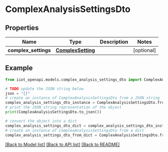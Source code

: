 # ComplexAnalysisSettingsDto


## Properties

Name | Type | Description | Notes
------------ | ------------- | ------------- | -------------
**complex_settings** | [**ComplexSetting**](ComplexSetting.md) |  | [optional] 

## Example

```python
from iiot_openapi.models.complex_analysis_settings_dto import ComplexAnalysisSettingsDto

# TODO update the JSON string below
json = "{}"
# create an instance of ComplexAnalysisSettingsDto from a JSON string
complex_analysis_settings_dto_instance = ComplexAnalysisSettingsDto.from_json(json)
# print the JSON string representation of the object
print(ComplexAnalysisSettingsDto.to_json())

# convert the object into a dict
complex_analysis_settings_dto_dict = complex_analysis_settings_dto_instance.to_dict()
# create an instance of ComplexAnalysisSettingsDto from a dict
complex_analysis_settings_dto_from_dict = ComplexAnalysisSettingsDto.from_dict(complex_analysis_settings_dto_dict)
```
[[Back to Model list]](../README.md#documentation-for-models) [[Back to API list]](../README.md#documentation-for-api-endpoints) [[Back to README]](../README.md)


